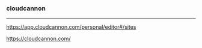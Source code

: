 ### cloudcannon
---
https://app.cloudcannon.com/personal/editor#/sites


https://cloudcannon.com/



```
```

```
```

```
```

